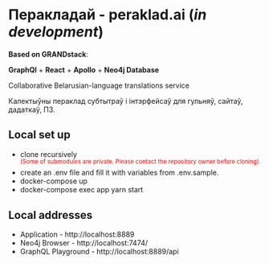 # Перакладай - peraklad.ai (_in development_)

**Based on GRANDstack**:

**GraphQl** + **React** + **Apollo** + **Neo4j Database**

Collaborative Belarusian-language translations service

Калектыўны пераклад субтытраў і інтэрфейсаў для гульняў, сайтаў, дадаткаў, ПЗ.

## Local set up
-   clone recursively <br/>
    <span style="color:red;"><sup>(Some of submodules are private. Please contact the repository owner before cloning).</sup></span>
-   create an .env file and fill it with variables from .env.sample.
-   docker-compose up
-   docker-compose exec app yarn start

## Local addresses
-   Application - http://localhost:8889
-   Neo4j Browser - http://localhost:7474/
-   GraphQL Playground - http://localhost:8889/api
